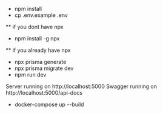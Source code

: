 - npm install
- cp .env.example .env

** if you dont have npx
- npm install -g npx

** if you already have npx
- npx prisma generate
- npx prisma migrate dev
- npm run dev

Server running on http://localhost:5000
Swagger running on http://localhost:5000/api-docs

- docker-compose up --build
